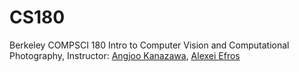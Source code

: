 # CS180
Berkeley COMPSCI 180 Intro to Computer Vision and Computational Photography, Instructor: [Angjoo Kanazawa](https://people.eecs.berkeley.edu/~efros/), [Alexei Efros](https://people.eecs.berkeley.edu/~kanazawa/) 

